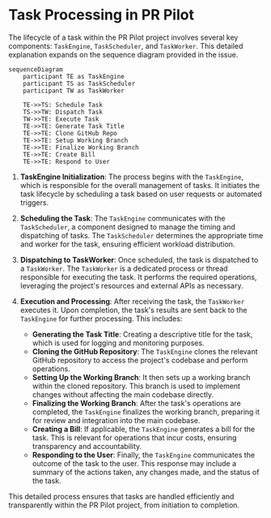 # Task Processing in PR Pilot

The lifecycle of a task within the PR Pilot project involves several key components: `TaskEngine`, `TaskScheduler`, and `TaskWorker`. This detailed explanation expands on the sequence diagram provided in the issue.

```mermaid
sequenceDiagram
    participant TE as TaskEngine
    participant TS as TaskScheduler
    participant TW as TaskWorker
    
    TE->>TS: Schedule Task
    TS->>TW: Dispatch Task
    TW->>TE: Execute Task
    TE->>TE: Generate Task Title
    TE->>TE: Clone GitHub Repo
    TE->>TE: Setup Working Branch
    TE->>TE: Finalize Working Branch
    TE->>TE: Create Bill
    TE->>TE: Respond to User
```

1. **TaskEngine Initialization**: The process begins with the `TaskEngine`, which is responsible for the overall management of tasks. It initiates the task lifecycle by scheduling a task based on user requests or automated triggers.

2. **Scheduling the Task**: The `TaskEngine` communicates with the `TaskScheduler`, a component designed to manage the timing and dispatching of tasks. The `TaskScheduler` determines the appropriate time and worker for the task, ensuring efficient workload distribution.

3. **Dispatching to TaskWorker**: Once scheduled, the task is dispatched to a `TaskWorker`. The `TaskWorker` is a dedicated process or thread responsible for executing the task. It performs the required operations, leveraging the project's resources and external APIs as necessary.

4. **Execution and Processing**: After receiving the task, the `TaskWorker` executes it. Upon completion, the task's results are sent back to the `TaskEngine` for further processing. This includes:
   - **Generating the Task Title**: Creating a descriptive title for the task, which is used for logging and monitoring purposes.
   - **Cloning the GitHub Repository**: The `TaskEngine` clones the relevant GitHub repository to access the project's codebase and perform operations.
   - **Setting Up the Working Branch**: It then sets up a working branch within the cloned repository. This branch is used to implement changes without affecting the main codebase directly.
   - **Finalizing the Working Branch**: After the task's operations are completed, the `TaskEngine` finalizes the working branch, preparing it for review and integration into the main codebase.
   - **Creating a Bill**: If applicable, the `TaskEngine` generates a bill for the task. This is relevant for operations that incur costs, ensuring transparency and accountability.
   - **Responding to the User**: Finally, the `TaskEngine` communicates the outcome of the task to the user. This response may include a summary of the actions taken, any changes made, and the status of the task.

This detailed process ensures that tasks are handled efficiently and transparently within the PR Pilot project, from initiation to completion.
